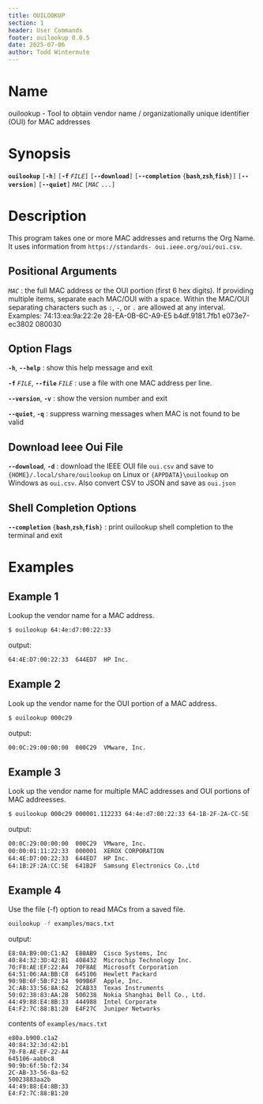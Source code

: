 ```yaml
---
title: OUILOOKUP
section: 1
header: User Commands
footer: ouilookup 0.0.5
date: 2025-07-06
author: Todd Wintermute
---
```



# Name

ouilookup - Tool to obtain vendor name / organizationally unique identifier (OUI) for MAC addresses


# Synopsis

**`ouilookup`** `[`**`-h`**`]` `[`**`-f`** _`FILE`_`]` `[`**`--download`**`]` `[`**`--completion`** `{`**`bash`**,**`zsh`**,**`fish`**`}]` `[`**`--version`**`]` `[`**`--quiet`**`]` _`MAC`_ `[`_`MAC`_ `...]`


# Description

This program takes one or more MAC addresses and returns the Org Name. It uses information from `https://standards- oui.ieee.org/oui/oui.csv`.


## Positional Arguments

_`MAC`_
: the full MAC address or the OUI portion (first 6 hex digits). If providing multiple items, separate each MAC/OUI with a space. Within the MAC/OUI separating characters such as `:`, `-`, or `.` are allowed at any interval. Examples: 74:13:ea:9a:22:2e 28-EA-0B-6C-A9-E5 b4df.9181.7fb1 e073e7-ec3802 080030


## Option Flags

**`-h`**, **`--help`**
: show this help message and exit


**`-f`** _`FILE`_, **`--file`** _`FILE`_
: use a file with one MAC address per line.


**`--version`**, **`-v`**
: show the version number and exit


**`--quiet`**, **`-q`**
: suppress warning messages when MAC is not found to be valid


## Download Ieee Oui File

**`--download`**, **`-d`**
: download the IEEE OUI file `oui.csv` and save to `{HOME}/.local/share/ouilookup` on Linux or `{APPDATA}\ouilookup` on Windows as `oui.csv`. Also convert CSV to JSON and save as `oui.json`


## Shell Completion Options

**`--completion`** `{`**`bash`**,**`zsh`**,**`fish`**`}`
: print ouilookup shell completion to the terminal and exit


# Examples


## Example 1

Lookup the vendor name for a MAC address.

```sh
$ ouilookup 64:4e:d7:00:22:33
```

output:

```sh
64:4E:D7:00:22:33  644ED7  HP Inc.
```


## Example 2

Look up the vendor name for the OUI portion of a MAC address.

```sh
$ ouilookup 000c29
```

output:

```sh
00:0C:29:00:00:00  000C29  VMware, Inc.
```


## Example 3

Look up the vendor name for multiple MAC addresses and OUI portions of MAC addreesses.

```sh
$ ouilookup 000c29 000001.112233 64:4e:d7:00:22:33 64-1B-2F-2A-CC-5E
```

output:

```sh
00:0C:29:00:00:00  000C29  VMware, Inc.
00:00:01:11:22:33  000001  XEROX CORPORATION
64:4E:D7:00:22:33  644ED7  HP Inc.
64:1B:2F:2A:CC:5E  641B2F  Samsung Electronics Co.,Ltd
```


## Example 4

Use the file (-f) option to read MACs from a saved file.

```sh
ouilookup -f examples/macs.txt 
```

output:

```
E8:0A:B9:00:C1:A2  E80AB9  Cisco Systems, Inc
40:84:32:3D:42:B1  408432  Microchip Technology Inc.
70:F8:AE:EF:22:A4  70F8AE  Microsoft Corporation
64:51:06:AA:BB:C8  645106  Hewlett Packard
90:9B:6F:5B:F2:34  909B6F  Apple, Inc.
2C:AB:33:56:8A:62  2CAB33  Texas Instruments
50:02:38:83:AA:2B  500238  Nokia Shanghai Bell Co., Ltd.
44:49:88:E4:8B:33  444988  Intel Corporate
E4:F2:7C:88:B1:20  E4F27C  Juniper Networks
```

contents of `examples/macs.txt`

```
e80a.b900.c1a2
40:84:32:3d:42:b1
70-F8-AE-EF-22-A4
645106-aabbc8
90:9b:6f:5b:f2:34
2C-AB-33-56-8a-62
50023883aa2b
44:49:88:E4:8B:33
E4:F2:7C:88:B1:20
```